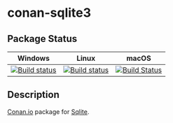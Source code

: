 # conan-sqlite3

## Package Status

| Windows | Linux | macOS |
|:-------:|:-----:|:-----:|
|[![Build status](https://ci.appveyor.com/api/projects/status/6wp412miqmfs95dy/branch/testing%2F3.31.1?svg=true)](https://ci.appveyor.com/project/SpaceIm/conan-sqlite3)|[![Build status](https://github.com/SpaceIm/conan-sqlite3/workflows/.github/workflows/conan.yml/badge.svg?branch=testing%2F3.31.1)](https://github.com/SpaceIm/conan-sqlite3/actions?query=branch%3Atesting%2F3.31.1)|[![Build Status](https://travis-ci.com/SpaceIm/conan-sqlite3.svg?branch=testing%2F3.31.1)](https://travis-ci.com/SpaceIm/conan-sqlite3)|

## Description

[Conan.io](https://conan.io) package for [Sqlite](https://www.sqlite.org/index.html).
